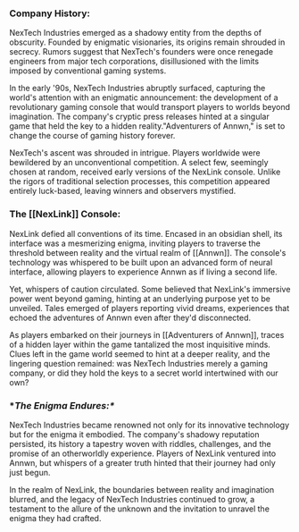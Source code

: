 ### Company History: 
NexTech Industries emerged as a shadowy entity from the depths of obscurity. Founded by enigmatic visionaries, its origins remain shrouded in secrecy. Rumors suggest that NexTech's founders were once renegade engineers from major tech corporations, disillusioned with the limits imposed by conventional gaming systems.

In the early '90s, NexTech Industries abruptly surfaced, capturing the world's attention with an enigmatic announcement: the development of a revolutionary gaming console that would transport players to worlds beyond imagination. The company's cryptic press releases hinted at a singular game that held the key to a hidden reality."Adventurers of Annwn," is set to change the course of gaming history forever.

NexTech's ascent was shrouded in intrigue. Players worldwide were bewildered by an unconventional competition. A select few, seemingly chosen at random, received early versions of the NexLink console. Unlike the rigors of traditional selection processes, this competition appeared entirely luck-based, leaving winners and observers mystified.

### **The [[NexLink]] Console:** 
NexLink defied all conventions of its time. Encased in an obsidian shell, its interface was a mesmerizing enigma, inviting players to traverse the threshold between reality and the virtual realm of [[Annwn]]. The console's technology was whispered to be built upon an advanced form of neural interface, allowing players to experience Annwn as if living a second life.

Yet, whispers of caution circulated. Some believed that NexLink's immersive power went beyond gaming, hinting at an underlying purpose yet to be unveiled. Tales emerged of players reporting vivid dreams, experiences that echoed the adventures of Annwn even after they'd disconnected.

As players embarked on their journeys in [[Adventurers of Annwn]], traces of a hidden layer within the game tantalized the most inquisitive minds. Clues left in the game world seemed to hint at a deeper reality, and the lingering question remained: was NexTech Industries merely a gaming company, or did they hold the keys to a secret world intertwined with our own?

### **The Enigma Endures:\** 
NexTech Industries became renowned not only for its innovative technology but for the enigma it embodied. The company's shadowy reputation persisted, its history a tapestry woven with riddles, challenges, and the promise of an otherworldly experience. Players of NexLink ventured into Annwn, but whispers of a greater truth hinted that their journey had only just begun.

In the realm of NexLink, the boundaries between reality and imagination blurred, and the legacy of NexTech Industries continued to grow, a testament to the allure of the unknown and the invitation to unravel the enigma they had crafted.